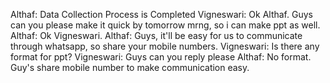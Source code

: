 Althaf: Data Collection Process is Completed
Vigneswari: Ok Althaf. Guys can you please make it quick by tomorrow mrng, so i can make ppt as well.
Althaf: Ok Vigneswari.
Althaf: Guys, it'll be easy for us to communicate through whatsapp, so share your mobile numbers.
Vigneswari: Is there any format for ppt?
Vigneswari: Guys can you reply please
Althaf: No format. Guy's share mobile number to make communication easy.
